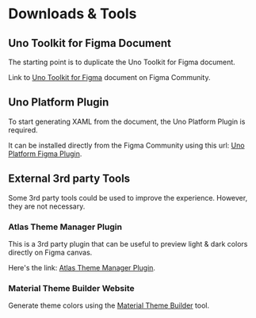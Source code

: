 # Downloads & Tools

## Uno Toolkit for Figma Document
The starting point is to duplicate the Uno Toolkit for Figma document.

Link to [Uno Toolkit for Figma](https://www.figma.com/community/file/1045411863379988189/Uno-Platform-Material-Toolkit) document on Figma Community.

## Uno Platform Plugin
To start generating XAML from the document, the Uno Platform Plugin is required.

It can be installed directly from the Figma Community using this url: [Uno Platform Figma Plugin](https://www.figma.com/community/plugin/1045528009520465828/Uno-Platform).

## External 3rd party Tools

Some 3rd party tools could be used to improve the experience. However, they are not necessary.

### Atlas Theme Manager Plugin

This is a 3rd party plugin that can be useful to preview light & dark colors directly on Figma canvas.

Here's the link: [Atlas Theme Manager Plugin](https://www.figma.com/community/plugin/893903420585768458).

### Material Theme Builder Website

Generate theme colors using the [Material Theme Builder](https://material-foundation.github.io/material-theme-builder/#/custom) tool.
